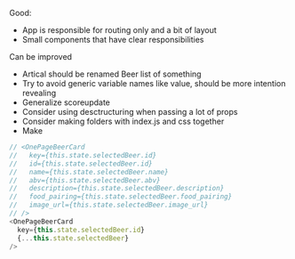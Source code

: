 Good:

- App is responsible for routing only and a bit of layout
- Small components that have clear responsibilities

Can be improved

- Artical should be renamed Beer list of something
- Try to avoid generic variable names like value, should be more intention revealing
- Generalize scoreupdate
- Consider using desctructuring when passing a lot of props
- Consider making folders with index.js and css together
- Make

```javascript
// <OnePageBeerCard
//   key={this.state.selectedBeer.id}
//   id={this.state.selectedBeer.id}
//   name={this.state.selectedBeer.name}
//   abv={this.state.selectedBeer.abv}
//   description={this.state.selectedBeer.description}
//   food_pairing={this.state.selectedBeer.food_pairing}
//   image_url={this.state.selectedBeer.image_url}
// />
<OnePageBeerCard
  key={this.state.selectedBeer.id}
  {...this.state.selectedBeer}
/>
```
